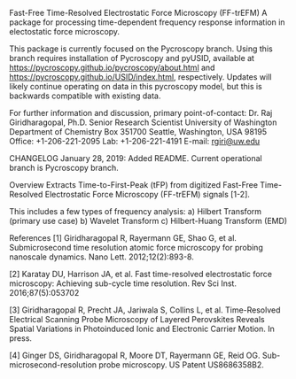 Fast-Free Time-Resolved Electrostatic Force Microscopy (FF-trEFM)
A package for processing time-dependent frequency response information in electostatic force microscopy.

This package is currently focused on the Pycroscopy branch. Using this branch requires installation of Pycroscopy and pyUSID, available at https://pycroscopy.github.io/pycroscopy/about.html and https://pycroscopy.github.io/USID/index.html, respectively. Updates will likely continue operating on data in this pycroscopy model, but this is backwards compatible with existing data.

For further information and discussion, primary point-of-contact:
Dr. Raj Giridharagopal, Ph.D.
Senior Research Scientist
University of Washington
Department of Chemistry
Box 351700
Seattle, Washington, USA 98195
Office: +1-206-221-2095
Lab: +1-206-221-4191
E-mail: rgiri@uw.edu

CHANGELOG
January 28, 2019:
Added README. Current operational branch is Pycroscopy branch.

Overview
Extracts Time-to-First-Peak (tFP) from digitized Fast-Free Time-Resolved Electrostatic Force Microscopy (FF-trEFM) signals [1-2].

This includes a few types of frequency analysis: a) Hilbert Transform (primary use case) 
b) Wavelet Transform
c) Hilbert-Huang Transform (EMD)

References
[1] Giridharagopal R, Rayermann GE, Shao G, et al. Submicrosecond time resolution atomic force microscopy for probing nanoscale dynamics. Nano Lett. 2012;12(2):893-8.

[2] Karatay DU, Harrison JA, et al. Fast time-resolved electrostatic force microscopy: Achieving sub-cycle time resolution. Rev Sci Inst. 2016;87(5):053702

[3] Giridharagopal R, Precht JA, Jariwala S, Collins L, et al. Time-Resolved Electrical Scanning Probe Microscopy of Layered Perovskites Reveals Spatial Variations in Photoinduced Ionic and Electronic Carrier Motion. In press.

[4] Ginger DS, Giridharagopal R, Moore DT, Rayermann GE, Reid OG. Sub-microsecond-resolution probe microscopy. US Patent US8686358B2.